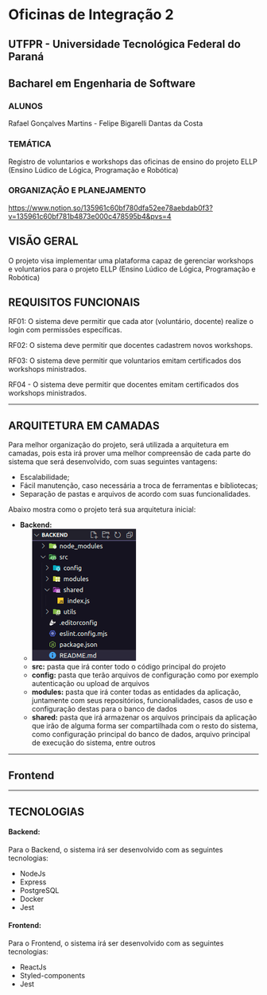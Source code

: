 # Oficinas de Integração 2
## UTFPR - Universidade Tecnológica Federal do Paraná
## Bacharel em Engenharia de Software

 ### ALUNOS
 Rafael Gonçalves Martins - Felipe Bigarelli Dantas da Costa
 
 ### TEMÁTICA
 Registro de voluntarios e workshops das oficinas de ensino do projeto ELLP (Ensino Lúdico de Lógica, Programação e Robótica)

 ### ORGANIZAÇÃO E PLANEJAMENTO
 https://www.notion.so/135961c60bf780dfa52ee78aebdab0f3?v=135961c60bf781b4873e000c478595b4&pvs=4

## VISÃO GERAL

O projeto visa implementar uma plataforma capaz de gerenciar workshops e voluntarios para o projeto ELLP (Ensino Lúdico de Lógica, Programação e Robótica)

## REQUISITOS FUNCIONAIS

RF01: O sistema deve permitir que cada ator (voluntário, docente) realize o login com permissões específicas.

RF02: O sistema deve permitir que docentes cadastrem novos workshops.

RF03: O sistema deve permitir que voluntarios emitam certificados dos workshops ministrados.

RF04 - O sistema deve permitir que docentes emitam certificados dos workshops ministrados.

***

## ARQUITETURA EM CAMADAS
Para melhor organização do projeto, será utilizada a arquitetura em camadas, pois esta irá prover uma melhor compreensão de cada parte do sistema que será desenvolvido, com suas seguintes vantagens:
- Escalabilidade;
- Fácil manutenção, caso necessária a troca de ferramentas e bibliotecas;
- Separação de pastas e arquivos de acordo com suas funcionalidades. 

Abaixo mostra como o projeto terá sua arquitetura inicial:
  - **Backend:**
    - ![Backend](/Images/Arquitetura%20Backend.png)
    - **src:** pasta que irá conter todo o código principal do projeto
    - **config:** pasta que terão arquivos de configuração como por exemplo autenticação ou upload de arquivos
    - **modules:** pasta que irá conter todas as entidades da aplicação, juntamente com seus repositórios, funcionalidades, casos de uso e configuração destas para o banco de dados
    - **shared:** pasta que irá armazenar os arquivos principais da aplicação que irão de alguma forma ser compartilhada com o resto do sistema, como configuração principal do banco de dados, arquivo principal de execução do sistema, entre outros
  ***

  ## Frontend

  ***
  ## TECNOLOGIAS
  #### Backend:
  Para o Backend, o sistema irá ser desenvolvido com as seguintes tecnologias:
  - NodeJs
  - Express
  - PostgreSQL
  - Docker
  - Jest

  #### Frontend:
  Para o Frontend, o sistema irá ser desenvolvido com as seguintes tecnologias:
  - ReactJs
  - Styled-components
  - Jest
